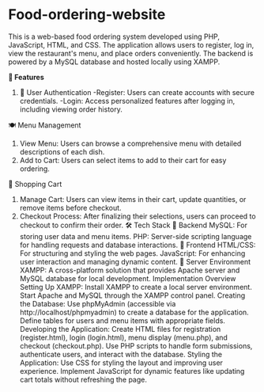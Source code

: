 # Food-ordering-website

This is a web-based food ordering system developed using PHP, JavaScript, HTML, and CSS. The application allows users to register, log in, view the restaurant's menu, and place orders conveniently. The backend is powered by a MySQL database and hosted locally using XAMPP.

**🌟 Features**

1. 🔐 User Authentication
  -Register: Users can create accounts with secure credentials.
  -Login: Access personalized features after logging in, including viewing order history.

🍽️ Menu Management
1. View Menu: Users can browse a comprehensive menu with detailed descriptions of each dish.
2. Add to Cart: Users can select items to add to their cart for easy ordering.

🛒 Shopping Cart
1. Manage Cart: Users can view items in their cart, update quantities, or remove items before checkout.
2. Checkout Process: After finalizing their selections, users can proceed to checkout to confirm their order.
🛠️ Tech Stack
🔗 Backend
MySQL: For storing user data and menu items.
PHP: Server-side scripting language for handling requests and database interactions.
🔗 Frontend
HTML/CSS: For structuring and styling the web pages.
JavaScript: For enhancing user interaction and managing dynamic content.
🔗 Server Environment
XAMPP: A cross-platform solution that provides Apache server and MySQL database for local development.
Implementation Overview
Setting Up XAMPP:
Install XAMPP to create a local server environment.
Start Apache and MySQL through the XAMPP control panel.
Creating the Database:
Use phpMyAdmin (accessible via http://localhost/phpmyadmin) to create a database for the application.
Define tables for users and menu items with appropriate fields.
Developing the Application:
Create HTML files for registration (register.html), login (login.html), menu display (menu.php), and checkout (checkout.php).
Use PHP scripts to handle form submissions, authenticate users, and interact with the database.
Styling the Application:
Use CSS for styling the layout and improving user experience.
Implement JavaScript for dynamic features like updating cart totals without refreshing the page.
